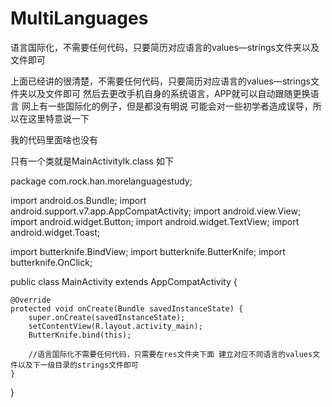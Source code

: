 # MultiLanguages
语言国际化，不需要任何代码，只要简历对应语言的values—strings文件夹以及文件即可

上面已经讲的很清楚，不需要任何代码，只要简历对应语言的values—strings文件夹以及文件即可  然后去更改手机自身的系统语言，APP就可以自动跟随更换语言
网上有一些国际化的例子，但是都没有明说 可能会对一些初学者造成误导，所以在这里特意说一下

我的代码里面啥也没有

只有一个类就是MainActivitylk.class  如下



package com.rock.han.morelanguagestudy;

import android.os.Bundle;
import android.support.v7.app.AppCompatActivity;
import android.view.View;
import android.widget.Button;
import android.widget.TextView;
import android.widget.Toast;

import butterknife.BindView;
import butterknife.ButterKnife;
import butterknife.OnClick;

public class MainActivity extends AppCompatActivity {

    @Override
    protected void onCreate(Bundle savedInstanceState) {
        super.onCreate(savedInstanceState);
        setContentView(R.layout.activity_main);
        ButterKnife.bind(this);

        //语言国际化不需要任何代码，只需要在res文件夹下面 建立对应不同语言的values文件以及下一级目录的strings文件即可
    }


}
